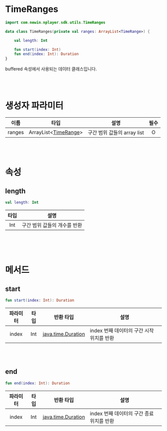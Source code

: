 # TimeRanges

```kotlin
import com.newin.nplayer.sdk.utils.TimeRanges
```

```kotlin
data class TimeRanges(private val ranges: ArrayList<TimeRange>) {

    val length: Int

    fun start(index: Int)
    fun end(index: Int): Duration
}
```

buffered 속성에서 사용되는 데이터 클래스입니다.

<br><br>
# 생성자 파라미터

|이름|타입|설명|필수|
|:--:|:--:|:--:|:--:|
|ranges|ArrayList\<[TimeRange](#timerange)\>|구간 범위 값들의 array list|O|

<br><br>
# 속성

## length
```kotlin
val length: Int
```
|타입|설명|
|:--:|:--:|
|Int|구간 범위 값들의 개수를 반환|

<br><br><br>
# 메서드

## start
```kotlin
fun start(index: Int): Duration
```
|파라미터|타입|반환 타입|설명|
|:--:|:--:|:--:|--|
|index|Int|[java.time.Duration](https://developer.android.com/reference/java/time/Duration)|index 번째 데이터의 구간 시작 위치를 반환|

<br><br>
## end
```kotlin
fun end(index: Int): Duration
```
|파라미터|타입|반환 타입|설명|
|:--:|:--:|:--:|--|
|index|Int|[java.time.Duration](https://developer.android.com/reference/java/time/Duration)|index 번째 데이터의 구간 종료 위치를 반환|
